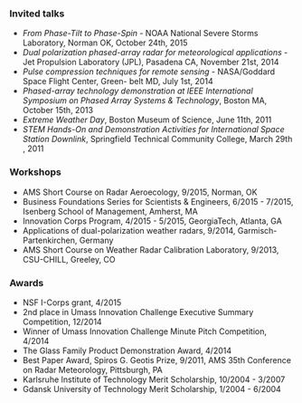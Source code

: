 ### Invited talks
* _From Phase-Tilt to Phase-Spin_ - NOAA National Severe Storms Laboratory, Norman OK, October 24th, 2015
* _Dual polarization phased-array radar for meteorological applications_ - Jet Propulsion Laboratory (JPL), Pasadena CA, November 21st, 2014
* _Pulse compression techniques for remote sensing_ - NASA/Goddard Space Flight Center, Green- belt MD, July 1st, 2014
* _Phased-array technology demonstration at IEEE International Symposium on Phased Array Systems & Technology_, Boston MA, October 15th, 2013
* _Extreme Weather Day_, Boston Museum of Science, June 11th, 2011
* _STEM Hands-On and Demonstration Activities for International Space Station Downlink_, Springfield Technical Community College, March 29th , 2011

### Workshops
* AMS Short Course on Radar Aeroecology, 9/2015, Norman, OK   
* Business Foundations Series for Scientists & Engineers, 6/2015 - 7/2015, Isenberg School of Management, Amherst, MA
* Innovation Corps Program, 4/2015 - 5/2015, GeorgiaTech, Atlanta, GA
* Applications of dual-polarization weather radars, 9/2014, Garmisch-Partenkirchen, Germany    
* AMS Short Course on Weather Radar Calibration Laboratory, 9/2013, CSU-CHILL, Greeley, CO

### Awards
* NSF I-Corps grant, 4/2015
* 2nd place in Umass Innovation Challenge Executive Summary Competition, 12/2014
* Winner of Umass Innovation Challenge Minute Pitch Competition, 4/2014
* The Glass Family Product Demonstration Award, 4/2014
* Best Paper Award, Spiros G. Geotis Prize, 9/2011, AMS 35th Conference on Radar Meteorology, Pittsburgh, PA
* Karlsruhe Institute of Technology Merit Scholarship, 10/2004 - 3/2007
* Gdansk University of Technology Merit Scholarship, 1/2004 - 6/2004
